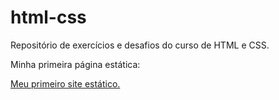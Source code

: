 # html-css
 Repositório de exercícios e desafios do curso de HTML e CSS.

 Minha primeira página estática: 

 <a href="https://github.com/stefanorcarvalho/html-css/tree/main/exercicios/M%C3%B3dulo%20II/d010v2/curiosidades.html"> Meu primeiro site estático. </a>
